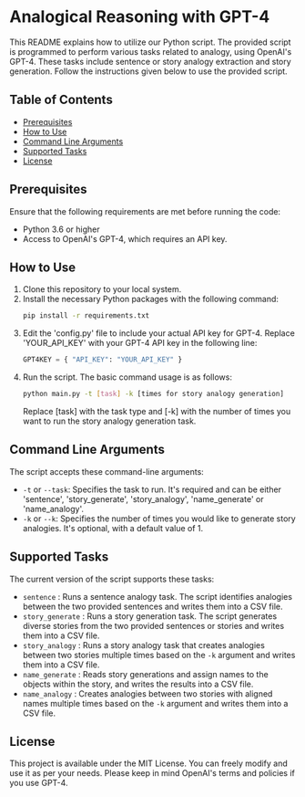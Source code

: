 # Analogical Reasoning with GPT-4

This README explains how to utilize our Python script. The provided script is programmed to perform various tasks related to analogy, using OpenAI's GPT-4. These tasks include sentence or story analogy extraction and story generation. Follow the instructions given below to use the provided script.

## Table of Contents
- [Prerequisites](#prerequisites)
- [How to Use](#how-to-use)
- [Command Line Arguments](#command-line-arguments)
- [Supported Tasks](#supported-tasks)
- [License](#license)

## Prerequisites
Ensure that the following requirements are met before running the code:

- Python 3.6 or higher
- Access to OpenAI's GPT-4, which requires an API key.

## How to Use
1. Clone this repository to your local system.
2. Install the necessary Python packages with the following command:
    ```bash
    pip install -r requirements.txt
    ```
3. Edit the 'config.py' file to include your actual API key for GPT-4. Replace 'YOUR_API_KEY' with your GPT-4 API key in the following line:
    ```python
    GPT4KEY = { "API_KEY": "YOUR_API_KEY" }
    ```
4. Run the script. The basic command usage is as follows:
    ```bash
    python main.py -t [task] -k [times for story analogy generation]
    ```
    Replace [task] with the task type and [-k] with the number of times you want to run the story analogy generation task.

## Command Line Arguments
The script accepts these command-line arguments:

- `-t` or `--task`: Specifies the task to run. It's required and can be either 'sentence', 'story_generate', 'story_analogy', 'name_generate' or 'name_analogy'.
- `-k` or `--k`: Specifies the number of times you would like to generate story analogies. It's optional, with a default value of 1.

## Supported Tasks
The current version of the script supports these tasks:

- `sentence` : Runs a sentence analogy task. The script identifies analogies between the two provided sentences and writes them into a CSV file.
- `story_generate` : Runs a story generation task. The script generates diverse stories from the two provided sentences or stories and writes them into a CSV file.
- `story_analogy` : Runs a story analogy task that creates analogies between two stories multiple times based on the `-k` argument and writes them into a CSV file.
- `name_generate` : Reads story generations and assign names to the objects within the story, and writes the results into a CSV file.
- `name_analogy` : Creates analogies between two stories with aligned names multiple times based on the `-k` argument and writes them into a CSV file.

## License
This project is available under the MIT License. You can freely modify and use it as per your needs. Please keep in mind OpenAI's terms and policies if you use GPT-4.